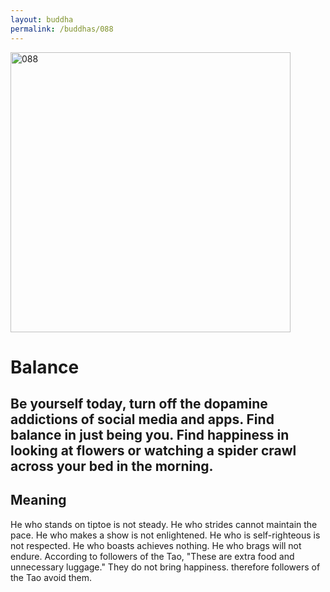 ```yaml
---
layout: buddha
permalink: /buddhas/088
---
```


<div class="uk-text-center">
<img src="{{"/assets/img/buddhas/buddha-088.jpg" | relative_url}}" alt="088"  width="448" height="448"></div>

# Balance

## Be yourself today, turn off the dopamine addictions of social media and apps. Find balance in just being you. Find happiness in looking at flowers or watching a spider crawl across your bed in the morning.

## Meaning

He who stands on tiptoe is not steady.
He who strides cannot maintain the pace.
He who makes a show is not enlightened.
He who is self-righteous is not respected.
He who boasts achieves nothing.
He who brags will not endure.
According to followers of the Tao, "These are extra food and unnecessary luggage."
They do not bring happiness.
therefore followers of the Tao avoid them.
